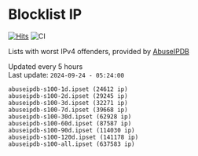 # Blocklist IP

[![Hits](https://hits.seeyoufarm.com/api/count/incr/badge.svg?url=https%3A%2F%2Fgithub.com%2Fborestad%2Fblocklist-ip%2F&count_bg=%2379C83D&title_bg=%23555555&icon=&icon_color=%23E7E7E7&title=hits&edge_flat=false)](https://hits.seeyoufarm.com)  ![CI](https://img.shields.io/github/workflow/status/borestad/blocklist-ip/CI?style=flat-square)

Lists with worst IPv4 offenders, provided by [AbuseIPDB](https://www.abuseipdb.com/)

<!-- FOOTER-PLACEHOLDER -->
Updated every 5 hours<br>
Last update: `2024-09-24 - 05:24:00`
```
abuseipdb-s100-1d.ipset (24612 ip)
abuseipdb-s100-2d.ipset (29245 ip)
abuseipdb-s100-3d.ipset (32271 ip)
abuseipdb-s100-7d.ipset (39668 ip)
abuseipdb-s100-30d.ipset (62928 ip)
abuseipdb-s100-60d.ipset (87587 ip)
abuseipdb-s100-90d.ipset (114030 ip)
abuseipdb-s100-120d.ipset (141178 ip)
abuseipdb-s100-all.ipset (637583 ip)
```
